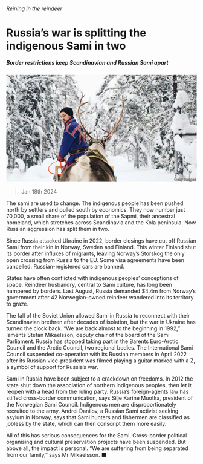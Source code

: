 ###### Reining in the reindeer

# Russia’s war is splitting the indigenous Sami in two 

##### Border restrictions keep Scandinavian and Russian Sami apart 

![image](images/20240120_EUP002.jpg) 

> Jan 18th 2024 

The sami are used to change. The indigenous people has been pushed north by settlers and pulled south by economics. They now number just 70,000, a small share of the population of the Sapmi, their ancestral homeland, which stretches across Scandinavia and the Kola peninsula. Now Russian aggression has split them in two.

Since Russia attacked Ukraine in 2022, border closings have cut off Russian Sami from their kin in Norway, Sweden and Finland. This winter Finland shut its border after influxes of migrants, leaving Norway’s Storskog the only open crossing from Russia to the EU. Some visa agreements have been cancelled. Russian-registered cars are banned.

States have often conflicted with indigenous peoples’ conceptions of space. Reindeer husbandry, central to Sami culture, has long been hampered by borders. Last August, Russia demanded $4.4m from Norway’s government after 42 Norwegian-owned reindeer wandered into its territory to graze. 

The fall of the Soviet Union allowed Sami in Russia to reconnect with their Scandinavian brethren after decades of isolation, but the war in Ukraine has turned the clock back. “We are back almost to the beginning in 1992,” laments Stefan Mikaelsson, deputy chair of the board of the Sami Parliament. Russia has stopped taking part in the Barents Euro-Arctic Council and the Arctic Council, two regional bodies. The International Sami Council suspended co-operation with its Russian members in April 2022 after its Russian vice-president was filmed playing a guitar marked with a Z, a symbol of support for Russia’s war. 

Sami in Russia have been subject to a crackdown on freedoms. In 2012 the state shut down the association of northern indigenous peoples, then let it reopen with a head from the ruling party. Russia’s foreign-agents law has stifled cross-border communication, says Silje Karine Muotka, president of the Norwegian Sami Council. Indigenous men are disproportionately recruited to the army. Andrei Danilov, a Russian Sami activist seeking asylum in Norway, says that Sami hunters and fishermen are classified as jobless by the state, which can then conscript them more easily.

All of this has serious consequences for the Sami. Cross-border political organising and cultural preservation projects have been suspended. But above all, the impact is personal. “We are suffering from being separated from our family,” says Mr Mikaelsson. ■


